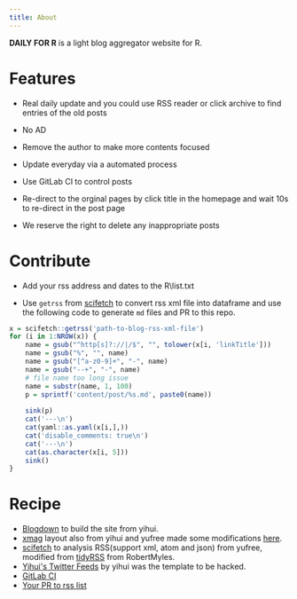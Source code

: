 ```yaml
---
title: About
---
```


**DAILY FOR R** is a light blog aggregator website for R. 

# Features

- Real daily update and you could use RSS reader or click archive to find entries of the old posts

- No AD

- Remove the author to make more contents focused

- Update everyday via a automated process

- Use GitLab CI to control posts

- Re-direct to the orginal pages by click title in the homepage and wait 10s to re-direct in the post page

- We reserve the right to delete any inappropriate posts

# Contribute

- Add your rss address and dates to the R\list.txt

- Use `getrss` from [scifetch](https://github.com/yufree/scifetch) to convert rss xml file into dataframe and use the following code to generate `md` files and PR to this repo.

```r
x = scifetch::getrss('path-to-blog-rss-xml-file')
for (i in 1:NROW(x)) {
    name = gsub("^http[s]?://|/$", "", tolower(x[i, 'linkTitle']))
    name = gsub("%", "", name)
    name = gsub("[^a-z0-9]+", "-", name)
    name = gsub("--+", "-", name)
    # file name too long issue
    name = substr(name, 1, 100)
    p = sprintf('content/post/%s.md', paste0(name))
    
    sink(p)
    cat('---\n')
    cat(yaml::as.yaml(x[i,],))
    cat('disable_comments: true\n')
    cat('---\n')
    cat(as.character(x[i, 5]))
    sink()
}
```

# Recipe
 
- [Blogdown](https://github.com/rstudio/blogdown) to build the site from yihui.
- [xmag](https://github.com/yihui/hugo-xmag) layout also from yihui and yufree made some modifications [here](https://github.com/yufree/hugo-xmag).
- [scifetch](https://github.com/yufree/scifetch) to analysis RSS(support xml, atom and json) from yufree, modified from [tidyRSS](https://cran.r-project.org/web/packages/tidyRSS/index.html) from RobertMyles.
- [Yihui's Twitter Feeds](https://t.yihui.org) by yihui was the template to be hacked.
- [GitLab CI](https://docs.gitlab.com/ee/ci/)
- [Your PR to rss list](https://gitlab.com/chuxinyuan/dailyr/edit/master/R/list.txt)

